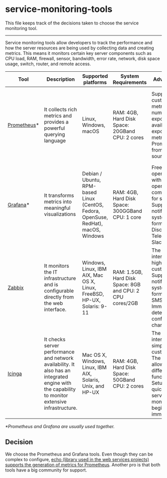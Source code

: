 # service-monitoring-tools

This file keeps track of the decisions taken to choose the service monitoring tool.

---

Service monitoring tools allow developers to track the performance and how the server resources are being used by collecting data and creating metrics. This means it monitors certain key server components such as CPU load, RAM, firewall, sensor, bandwidth, error rate, network, disk space usage, switch, router, and remote access.


|Tool|Description|Supported platforms|System Requirements|Advantages|Disadvantages|
|--|--|--|--|--|--|
|[Prometheus](https://prometheus.io/)*|It collects rich metrics and provides a powerful querying language|Linux, Windows, macOS|RAM: 4GB, Hard Disk Space: 20GBand CPU: 2 cores|Support for custom metrics; huge number of exporters available to export metrics to Prometheus from different sources|Complex and time-consuming to manage Prometheus instances; Need to manually configure and manage Prometheus exporters|
|[Grafana](https://grafana.com/)*|It transforms metrics into meaningful visualizations|Debian / Ubuntu, RPM-based Linux (CentOS, Fedora, OpenSuse, RedHat), macOS, Windows|RAM: 4GB, Hard Disk Space: 300GGBand CPU: 1 core|Free and open-source with a huge open-source community for support; Supports notification system in the form of Email, Discord, Telegram, Slack, etc.|Manual setup required for graphs and alerts|
|[Zabbix](https://www.zabbix.com/)|It monitors the IT infrastructure and is configurable directly from the web interface.|Windows, Linux, IBM AIX, Mac OS X, Linux, FreeBSD, HP-UX, Solaris: 9-11|RAM: 1.5GB, Hard Disk Space: 8GB and CPU: 2 CPU cores/2GB|The user interface is highly customizable; Supports notification system in the form of Email, SMS, etc; Immediate detection of configuration changes|Steep learning curve due to the complex database|
|[Icinga](https://icinga.com/)|It checks server performance and network availability. It also has an integrated engine with the capability to monitor extensive infrastructure.|Mac OS X, Windows, Linux, IBM AIX, Solaris, Unix, and HP-UX|RAM: 4GB, Hard Disk Space: 50GBand CPU: 2 cores|The user interface is simple and customizable; The modules allow for different functionality; Setup is quick, and server monitoring begins immediately|New users might find it complicated due to its complex features|

_*Prometheus and Grafana are usually used together._


## Decision

We choose the Prometheus and Grafana tools. Even though they can be complex to configure, [echo (library used in the web services projects) supports the generation of metrics for Prometheus](https://echo.labstack.com/middleware/prometheus/). Another pro is that both tools have a big community for support.
